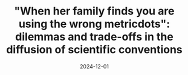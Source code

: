 ---
title: "&quot;When her family finds you are using the wrong metricdots&quot;: dilemmas and trade-offs in the diffusion of scientific conventions"
collection: talks
paperurl: 'https://grk2696.de/physics-workshop/'
link: https://grk2696.de/physics-workshop/
type: talks,invitedtalks
date: 2024-12-01
venue: 'Department of Philosophy, Logic and Scientific Method, London School of Economics, United Kingdom'
authors: <b>Gautheron L.</b>
citation: ' Lucas Gautheron, &quot;&amp;quot;When her family finds you are using the wrong metricdots&amp;quot;: dilemmas and trade-offs in the diffusion of scientific conventions.&quot; Department of Philosophy, Logic and Scientific Method, London School of Economics, United Kingdom, 2024.'
---